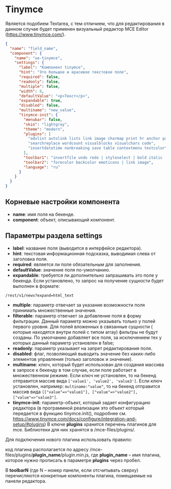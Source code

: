 # Tinymce

Является подобием Textarea, с тем отличием, что для редактирования в данном случае будет применен визуальный редактор MCE Editor (https://www.tinymce.com/).

```json
{
  "name": "field_name",
  "component": {
    "name": "ue-tinymce",
    "settings": {
      "label": "Компонент tinymce",
      "hint": "Это большое и красивое текстовое поле",
      "required": false,
      "readonly": false,
      "multiple": false,
      "width": 8,
      "defaultValue": "<p>Текст</p>",
      "expandable": true,
      "disabled": false,
      "multiname": "new_value",
      "tinymce-init": {
        "menubar": false,
        "skin": "lightgray",
        "theme": "modern",
        "plugins": [
          "advlist autolink lists link image charmap print hr anchor pagebreak",
          "searchreplace wordcount visualblocks visualchars code",
          "insertdatetime nonbreaking save table contextmenu textcolor"
        ],
        "toolbar1": "insertfile undo redo | styleselect | bold italic | alignleft aligncenter alignright alignjustify | bullist numlist outdent indent",
        "toolbar2": "forecolor backcolor emoticons | link image",
        "language": "ru"
      }
    }
  }
}
```

## Корневые настройки компонента

* **name**: имя поля на бекенде.
* **component**: объект, описывающий компонент.

## Параметры раздела **settings**

* **label**: название поля (выводится в интерфейсе редактора).
* **hint**: текстовая информационная подсказка, выводимая слева от заголовка поля.
* **required**: является ли поле обязательным для заполнения.
* **defaultValue**: значение поля по-умолчанию.
* **expandable**: требуется ли дополнительно запрашивать это поле у бекенда. Если установлено, то запрос на получение 
сущности будет выполнен в формате:
```
/rest/v1/news?expand=html_text
```
* **multiple**: параметр отвечает за указание возможности поля принимать множественные значения.
* **filterable**: параметр отвечает за добавление поля в форму фильтрации. Данный параметр можно указывать только у полей 
первого уровня. Для полей вложенных в связанные сущности ( которые находятся внутри полей с типом array) фильтры не 
будут созданы. По умолчанию добавляет все поля, за исключением тех у которых данный параметр установлен в false;
* **readonly**: параметр указывает на запрет редактирования поля.
* **disabled**: флаг, позволяющий выводить значение без каких-либо элементов управления (только заголовок и значение).
* **multiname**: ключ, который будет использован для создания массива в запросе к бекенду в том случае, если поле 
работает в множественном режиме. Если ключ не установлен, то на бекенд отправится массив вида 
`['value1', 'value2', 'value3']`. Если ключ установлен, например: `multiname:"value"`, то на бекенд отправится 
массив вида `[["value"=>"value1"], ["value"=>"value2"], ["value"=>"value3"]`.
* **tinymce-init**: параметр-объект, который задает конфигурацию редактора 
(в программной реализации это объект который передается в функцию tinymce.init(), подробнее см. https://www.tinymce.com/docs/configure/integration-and-setup/#plugins)
В ключе  **plugins** хранится перечень плагинов для mce. Библиотеки для них хранятся в /mce-files/plugins/.

Для подключения нового плагина использовать правило:

код плагина располагается по адресу /mce-files/plugins/**plugin_name**/plugin.min.js, 
где **plugin_name** – имя плагина, которое нужно прописать в параметре **plugins** через пробел.

В **toolbarN** (где N – номер панели, если отсчитывать сверху) перечисляются конкретные компоненты плагина, 
помещаемые на панели редактора. 
